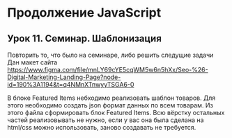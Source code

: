 # Продолжение JavaScript 
## Урок 11. Семинар. Шаблонизация
Повторить то, что было на семинаре, либо решить следущие задачи 
Дан макет сайта https://www.figma.com/file/mnLY69cYE5cqWM5w6n5hXx/Seo-%26-Digital-Marketing-Landing-Page?node-id=190%3A1194&t=q4NMnXTnwyyTSGA6-0

В блоке Featured Items небходимо реализовать шаблон товаров. 
Для этого необходимо создать json формат данных по всем товарам. 
Из этого файла сформировать блок Featured Items. 
Всю вёрстку остальных частей реализовывать не нужно, 
если у вас она была сделана на html/css можно использовать, заново создавать не требуется.
